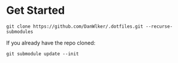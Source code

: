 # Get Started

    git clone https://github.com/DanWlker/.dotfiles.git --recurse-submodules

If you already have the repo cloned:

    git submodule update --init
